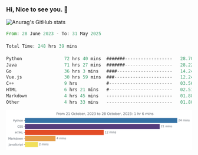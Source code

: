 ### Hi, Nice to see you. 👋

<!--
**EtherFin/EtherFin** is a ✨ _special_ ✨ repository because its `README.md` (this file) appears on your GitHub profile.

Here are some ideas to get you started:

- 🔭 I’m currently working on ...
- 🌱 I’m currently learning ...
- 👯 I’m looking to collaborate on ...
- 🤔 I’m looking for help with ...
- 💬 Ask me about ...
- 📫 How to reach me: ...
- 😄 Pronouns: ...
- ⚡ Fun fact: ...
-->


![Anurag's GitHub stats](https://github-readme-stats.vercel.app/api?username=EtherFin&bg_color=30,e96443,e97f43,e99943,e9b443,e9ce43,e9e843,d3e943,bee943,a9e943,94e943&title_color=fff&text_color=000&show_icons=true&icon_color=000)


<!--START_SECTION:waka-->

```rust
From: 28 June 2023 - To: 31 May 2025

Total Time: 248 hrs 39 mins

Python                72 hrs 40 mins  #######------------------   28.70 %
Java                  71 hrs 27 mins  #######------------------   28.22 %
Go                    36 hrs 3 mins   ####---------------------   14.24 %
Vue.js                30 hrs 59 mins  ###----------------------   12.24 %
C++                   9 hrs           #------------------------   03.56 %
HTML                  6 hrs 21 mins   #------------------------   02.51 %
Markdown              4 hrs 45 mins   -------------------------   01.88 %
Other                 4 hrs 33 mins   -------------------------   01.80 %
```

<!--END_SECTION:waka-->

<img
  src="https://github.com/EtherFin/EtherFin/blob/master/images/stat.svg"
  alt="Work Dashboard"
/>

